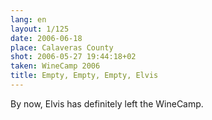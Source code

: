 ```yaml
---
lang: en
layout: 1/125
date: 2006-06-18
place: Calaveras County
shot: 2006-05-27 19:44:18+02
taken: WineCamp 2006
title: Empty, Empty, Empty, Elvis
---
```


By now, Elvis has definitely left the WineCamp.
